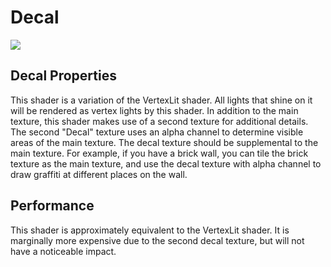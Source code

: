 Decal
=====


![](http://docwiki.hq.unity3d.com/uploads/Main/Shaders./Shader-NormalDecal.png)  

Decal Properties
----------------

This shader is a variation of the VertexLit shader.  All lights that shine on it will be rendered as vertex lights by this shader.  In addition to the main texture, this shader makes use of a second texture for additional details.  The second "Decal" texture uses an alpha channel to determine visible areas of the main texture.  The decal texture should be supplemental to the main texture.  For example, if you have a brick wall, you can tile the brick texture as the main texture, and use the decal texture with alpha channel to draw graffiti at different places on the wall.

Performance
-----------

This shader is approximately equivalent to the VertexLit shader.  It is marginally more expensive due to the second decal texture, but will not have a noticeable impact.


